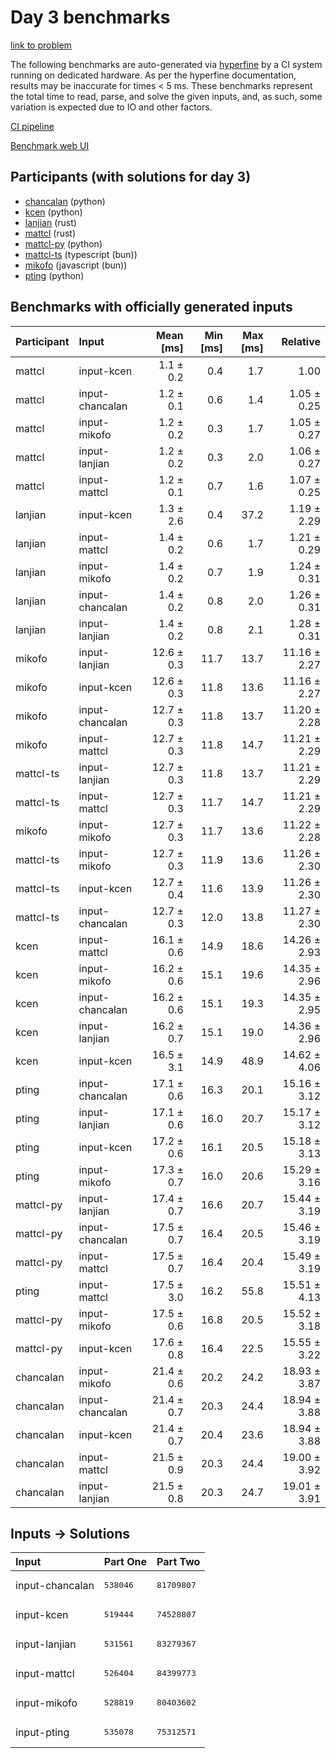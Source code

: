 # Day 3 benchmarks

[link to problem](https://adventofcode.com/2023/day/3)

The following benchmarks are auto-generated via
[hyperfine](https://github.com/sharkdp/hyperfine) by a CI system running on
dedicated hardware. As per the hyperfine documentation, results may be
inaccurate for times < 5 ms. These benchmarks represent the total time to read,
parse, and solve the given inputs, and, as such, some variation is expected due
to IO and other factors.

[CI pipeline](http://ci.papercode.net:8080/teams/main/pipelines/aoc2023)

[Benchmark web UI](https://aoc.ancalagon.black)


## Participants (with solutions for day 3)

- [chancalan](https://github.com/chancalan/aoc2023) (python)
- [kcen](https://github.com/kcen/aoc2023) (python)
- [lanjian](https://github.com/lanjian/aoc-2023) (rust)
- [mattcl](https://github.com/mattcl/aoc2023) (rust)
- [mattcl-py](https://github.com/mattcl/aoc2023-py) (python)
- [mattcl-ts](https://github.com/mattcl/aoc2023-js) (typescript (bun))
- [mikofo](https://github.com/mikofo/advent-of-code-2023) (javascript (bun))
- [pting](https://github.com/pting/aoc2023) (python)


## Benchmarks with officially generated inputs

| Participant | Input | Mean [ms] | Min [ms] | Max [ms] | Relative |
|:---|:---|---:|---:|---:|---:|
| mattcl | input-kcen | 1.1 ± 0.2 | 0.4 | 1.7 | 1.00 |
| mattcl | input-chancalan | 1.2 ± 0.1 | 0.6 | 1.4 | 1.05 ± 0.25 |
| mattcl | input-mikofo | 1.2 ± 0.2 | 0.3 | 1.7 | 1.05 ± 0.27 |
| mattcl | input-lanjian | 1.2 ± 0.2 | 0.3 | 2.0 | 1.06 ± 0.27 |
| mattcl | input-mattcl | 1.2 ± 0.1 | 0.7 | 1.6 | 1.07 ± 0.25 |
| lanjian | input-kcen | 1.3 ± 2.6 | 0.4 | 37.2 | 1.19 ± 2.29 |
| lanjian | input-mattcl | 1.4 ± 0.2 | 0.6 | 1.7 | 1.21 ± 0.29 |
| lanjian | input-mikofo | 1.4 ± 0.2 | 0.7 | 1.9 | 1.24 ± 0.31 |
| lanjian | input-chancalan | 1.4 ± 0.2 | 0.8 | 2.0 | 1.26 ± 0.31 |
| lanjian | input-lanjian | 1.4 ± 0.2 | 0.8 | 2.1 | 1.28 ± 0.31 |
| mikofo | input-lanjian | 12.6 ± 0.3 | 11.7 | 13.7 | 11.16 ± 2.27 |
| mikofo | input-kcen | 12.6 ± 0.3 | 11.8 | 13.6 | 11.16 ± 2.27 |
| mikofo | input-chancalan | 12.7 ± 0.3 | 11.8 | 13.7 | 11.20 ± 2.28 |
| mikofo | input-mattcl | 12.7 ± 0.3 | 11.8 | 14.7 | 11.21 ± 2.29 |
| mattcl-ts | input-lanjian | 12.7 ± 0.3 | 11.8 | 13.7 | 11.21 ± 2.29 |
| mattcl-ts | input-mattcl | 12.7 ± 0.3 | 11.7 | 14.7 | 11.21 ± 2.29 |
| mikofo | input-mikofo | 12.7 ± 0.3 | 11.7 | 13.6 | 11.22 ± 2.28 |
| mattcl-ts | input-mikofo | 12.7 ± 0.3 | 11.9 | 13.6 | 11.26 ± 2.30 |
| mattcl-ts | input-kcen | 12.7 ± 0.4 | 11.6 | 13.9 | 11.26 ± 2.30 |
| mattcl-ts | input-chancalan | 12.7 ± 0.3 | 12.0 | 13.8 | 11.27 ± 2.30 |
| kcen | input-mattcl | 16.1 ± 0.6 | 14.9 | 18.6 | 14.26 ± 2.93 |
| kcen | input-mikofo | 16.2 ± 0.6 | 15.1 | 19.6 | 14.35 ± 2.96 |
| kcen | input-chancalan | 16.2 ± 0.6 | 15.1 | 19.3 | 14.35 ± 2.95 |
| kcen | input-lanjian | 16.2 ± 0.7 | 15.1 | 19.0 | 14.36 ± 2.96 |
| kcen | input-kcen | 16.5 ± 3.1 | 14.9 | 48.9 | 14.62 ± 4.06 |
| pting | input-chancalan | 17.1 ± 0.6 | 16.3 | 20.1 | 15.16 ± 3.12 |
| pting | input-lanjian | 17.1 ± 0.6 | 16.0 | 20.7 | 15.17 ± 3.12 |
| pting | input-kcen | 17.2 ± 0.6 | 16.1 | 20.5 | 15.18 ± 3.13 |
| pting | input-mikofo | 17.3 ± 0.7 | 16.0 | 20.6 | 15.29 ± 3.16 |
| mattcl-py | input-lanjian | 17.4 ± 0.7 | 16.6 | 20.7 | 15.44 ± 3.19 |
| mattcl-py | input-chancalan | 17.5 ± 0.7 | 16.4 | 20.5 | 15.46 ± 3.19 |
| mattcl-py | input-mattcl | 17.5 ± 0.7 | 16.4 | 20.4 | 15.49 ± 3.19 |
| pting | input-mattcl | 17.5 ± 3.0 | 16.2 | 55.8 | 15.51 ± 4.13 |
| mattcl-py | input-mikofo | 17.5 ± 0.6 | 16.8 | 20.5 | 15.52 ± 3.18 |
| mattcl-py | input-kcen | 17.6 ± 0.8 | 16.4 | 22.5 | 15.55 ± 3.22 |
| chancalan | input-mikofo | 21.4 ± 0.6 | 20.2 | 24.2 | 18.93 ± 3.87 |
| chancalan | input-chancalan | 21.4 ± 0.7 | 20.3 | 24.4 | 18.94 ± 3.88 |
| chancalan | input-kcen | 21.4 ± 0.7 | 20.4 | 23.6 | 18.94 ± 3.88 |
| chancalan | input-mattcl | 21.5 ± 0.9 | 20.3 | 24.4 | 19.00 ± 3.92 |
| chancalan | input-lanjian | 21.5 ± 0.8 | 20.3 | 24.7 | 19.01 ± 3.91 |


## Inputs -> Solutions

| Input | Part One | Part Two |
|:---|:---|:---|
|input-chancalan|<pre>538046</pre>|<pre>81709807</pre>|
|input-kcen|<pre>519444</pre>|<pre>74528807</pre>|
|input-lanjian|<pre>531561</pre>|<pre>83279367</pre>|
|input-mattcl|<pre>526404</pre>|<pre>84399773</pre>|
|input-mikofo|<pre>528819</pre>|<pre>80403602</pre>|
|input-pting|<pre>535078</pre>|<pre>75312571</pre>|